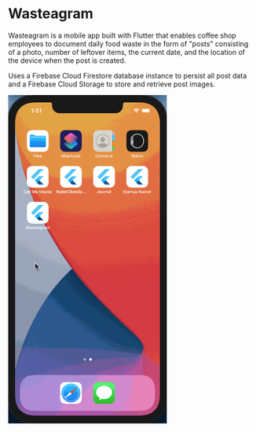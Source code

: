 # Wasteagram

Wasteagram is a mobile app built with Flutter that enables coffee shop employees to document daily food waste in the form of "posts" consisting of a photo, number of leftover items, the current date, and the location of the device when the post is created.

Uses a Firebase Cloud Firestore database instance to persist all post data and a Firebase Cloud Storage to store and retrieve post images. 

![App in Action](/assets/img/demo.gif)
